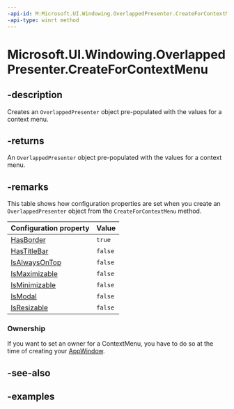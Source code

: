 ```yaml
---
-api-id: M:Microsoft.UI.Windowing.OverlappedPresenter.CreateForContextMenu
-api-type: winrt method
---
```


# Microsoft.UI.Windowing.OverlappedPresenter.CreateForContextMenu

<!--
public static Microsoft.UI.Windowing.OverlappedPresenter CreateForContextMenu ();
-->


## -description

Creates an `OverlappedPresenter` object pre-populated with the values for a context menu.

## -returns

An `OverlappedPresenter` object pre-populated with the values for a context menu.

## -remarks

This table shows how configuration properties are set when you create an `OverlappedPresenter` object from the `CreateForContextMenu` method.

| Configuration property | Value |
| -- | -- |
| [HasBorder](overlappedpresenter_hasborder.md) | `true` |
| [HasTitleBar](overlappedpresenter_hastitlebar.md) | `false` |
| [IsAlwaysOnTop](overlappedpresenter_isalwaysontop.md) | `false` |
| [IsMaximizable](overlappedpresenter_ismaximizable.md) | `false` |
| [IsMinimizable](overlappedpresenter_isminimizable.md) | `false` |
| [IsModal](overlappedpresenter_ismodal.md) | `false` |
| [IsResizable](overlappedpresenter_isresizable.md) | `false` |

### Ownership

If you want to set an owner for a ContextMenu, you have to do so at the time of creating your [AppWindow](appwindow.md).

## -see-also

## -examples


